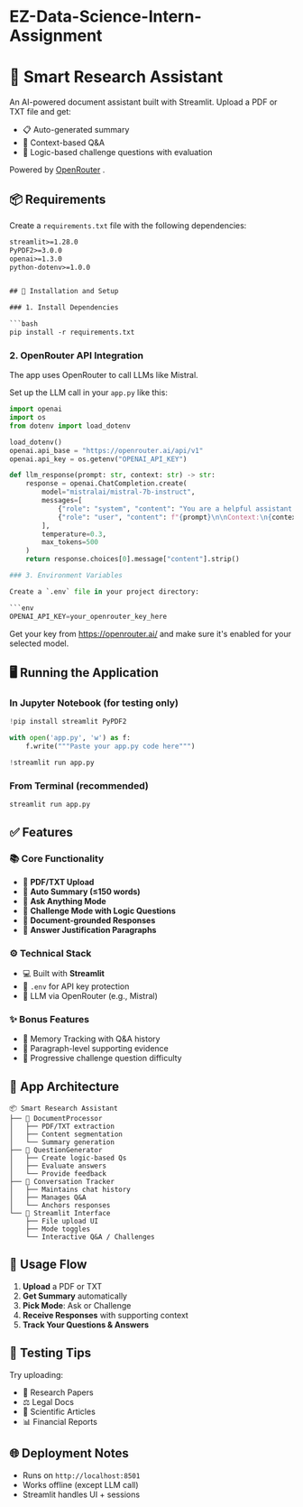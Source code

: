 # EZ-Data-Science-Intern-Assignment

# 🧠 Smart Research Assistant

An AI-powered document assistant built with Streamlit. Upload a PDF or TXT file and get:

- 📋 Auto-generated summary
- 💬 Context-based Q&A
- 🧠 Logic-based challenge questions with evaluation

Powered by [OpenRouter](https://openrouter.ai) .



## 📦 Requirements

Create a `requirements.txt` file with the following dependencies:

```txt
streamlit>=1.28.0
PyPDF2>=3.0.0
openai>=1.3.0
python-dotenv>=1.0.0


## 🚀 Installation and Setup

### 1. Install Dependencies

```bash
pip install -r requirements.txt
```

### 2. OpenRouter API Integration

The app uses OpenRouter to call LLMs like Mistral.

Set up the LLM call in your `app.py` like this:

```python
import openai
import os
from dotenv import load_dotenv

load_dotenv()
openai.api_base = "https://openrouter.ai/api/v1"
openai.api_key = os.getenv("OPENAI_API_KEY")

def llm_response(prompt: str, context: str) -> str:
    response = openai.ChatCompletion.create(
        model="mistralai/mistral-7b-instruct",
        messages=[
            {"role": "system", "content": "You are a helpful assistant. Only answer using the provided document context."},
            {"role": "user", "content": f"{prompt}\n\nContext:\n{context}"}
        ],
        temperature=0.3,
        max_tokens=500
    )
    return response.choices[0].message["content"].strip()

### 3. Environment Variables

Create a `.env` file in your project directory:

```env
OPENAI_API_KEY=your_openrouter_key_here
```

Get your key from https://openrouter.ai/ and make sure it's enabled for your selected model.



## 🖥 Running the Application

### In Jupyter Notebook (for testing only)

```python
!pip install streamlit PyPDF2

with open('app.py', 'w') as f:
    f.write("""Paste your app.py code here""")

!streamlit run app.py
```

### From Terminal (recommended)

```bash
streamlit run app.py
```


## ✅ Features

### 📚 Core Functionality
- 📄 **PDF/TXT Upload**
- 🧾 **Auto Summary (≤150 words)**
- 💬 **Ask Anything Mode**
- 🧠 **Challenge Mode with Logic Questions**
- 🔎 **Document-grounded Responses**
- 📍 **Answer Justification Paragraphs**

### ⚙ Technical Stack
- 💻 Built with **Streamlit**
- 🔐 `.env` for API key protection
- 🧠 LLM via OpenRouter (e.g., Mistral)

### ✨ Bonus Features
- 🧠 Memory Tracking with Q&A history
- 📌 Paragraph-level supporting evidence
- 🧩 Progressive challenge question difficulty



## 🧠 App Architecture

```
📦 Smart Research Assistant
├── 🔧 DocumentProcessor
│   ├── PDF/TXT extraction
│   ├── Content segmentation
│   └── Summary generation
├── 🧠 QuestionGenerator
│   ├── Create logic-based Qs
│   ├── Evaluate answers
│   └── Provide feedback
├── 💬 Conversation Tracker
│   ├── Maintains chat history
│   ├── Manages Q&A
│   └── Anchors responses
└── 🎨 Streamlit Interface
    ├── File upload UI
    ├── Mode toggles
    └── Interactive Q&A / Challenges
```

## 🔁 Usage Flow


1. **Upload** a PDF or TXT
2. **Get Summary** automatically
3. **Pick Mode**: Ask or Challenge
4. **Receive Responses** with supporting context
5. **Track Your Questions & Answers**


## 🧪 Testing Tips

Try uploading:
- 📝 Research Papers
- ⚖ Legal Docs
- 🔬 Scientific Articles
- 📊 Financial Reports


## 🌐 Deployment Notes

- Runs on `http://localhost:8501`
- Works offline (except LLM call)
- Streamlit handles UI + sessions




